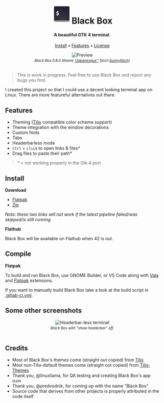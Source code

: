 <div align="center">
  <h1><img src="./data/icons/hicolor/scalable/apps/com.raggesilver.BlackBox.svg" height="64"/>Black Box</h1>
  <h4>A beautiful GTK 4 terminal.</h4>
  <p>
    <a href="#install">Install</a> •
    <a href="#features">Features</a> •
    <a href="./COPYING">License</a>
  </p>
</div>

<div align="center">
  <img src="https://i.imgur.com/pasvxd4.png" alt="Preview"/><br/>
  <small><i>
    Black Box 0.8.0 (theme <a href="https://github.com/storm119/Tilix-Themes/blob/master/Themes/japanesque.json" target="_blank">"Japanesque"</a>, fetch <a href="https://github.com/Rosettea/bunnyfetch">bunnyfetch</a>)
  </i></small>
  <br/><br/>
</div>

> This is work in progress. Feel free to use Black Box and report any bugs you
> find.

I created this project so that I could use a decent looking terminal app on
Linux. There are more featureful alternatives out there.

## Features

- Theming ([Tilix](https://github.com/gnunn1/tilix) compatible color scheme support)
- Theme integration with the window decorations
- Custom fonts
- Tabs
- Headerbarless mode
- `Ctrl` + `click` to open links & files*
- Drag files to paste their path*

> \* = not working properly in the Gtk 4 port

## Install

**Download**

- [Flatpak](https://gitlab.gnome.org/raggesilver/blackbox/-/jobs/artifacts/main/raw/blackbox.flatpak?job=flatpak)
- [Zip](https://gitlab.gnome.org/raggesilver/blackbox/-/jobs/artifacts/main/download?job=flatpak)

*Note: these two links will not work if the latest pipeline failed/was skipped/is still running*

**Flathub**

Black Box will be available on Flathub when 42 is out.

## Compile

**Flatpak**

To build and run Black Box, use GNOME Builder, or VS Code along with [Vala](https://marketplace.visualstudio.com/items?itemName=prince781.vala) and [Flatpak](https://marketplace.visualstudio.com/items?itemName=bilelmoussaoui.flatpak-vscode) extensions.

If you want to manually build Black Box take a look at the build script in [.gitlab-ci.yml](./.gitlab-ci.yml).

## Some other screenshots

<div align="center">
  <img src="https://i.imgur.com/DAiKhD3.png" alt="Headerbar-less terminal"/><br/>
  <small><i>
    Black Box with "show headerbar" off.
  </i></small>
  <br/><br/>
</div>

## Credits

- Most of Black Box's themes come (straight out copied) from [Tilix](https://github.com/gnunn1/tilix)
- Most non-Tilix-default themes come (straight out copied) from [Tilix-Themes](https://github.com/storm119/Tilix-Themes)
- Thank you, @linuxllama, for QA testing and creating Black Box's app icon
- Thank you, @predvodnik, for coming up with the name "Black Box"
- Source code that derives from other projects is properly attributed in the code itself
